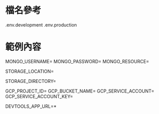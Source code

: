 # 檔名參考
.env.development
.env.production

# 範例內容
MONGO_USERNAME=
MONGO_PASSWORD=
MONGO_RESOURCE=

<!-- 儲存位置，ex：local,gcs(google cloud storage) -->
STORAGE_LOCATION=
<!-- 上傳目錄 -->
STORAGE_DIRECTORY=

<!-- 目前內建支援 GCP，其他環境需要自行新增 -->
GCP_PROJECT_ID=
GCP_BUCKET_NAME=
GCP_SERVICE_ACCOUNT=
GCP_SERVICE_ACCOUNT_KEY=

<!-- 如果要開啟 devtool 功能，記得加上 -->
DEVTOOLS_APP_URL=*
